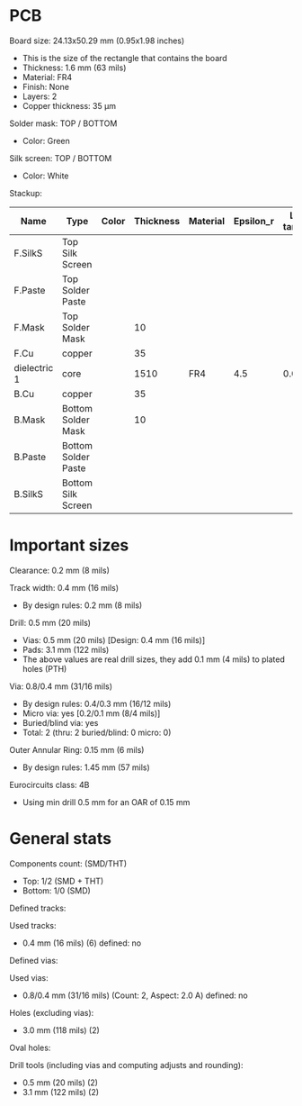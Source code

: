 # PCB

Board size: 24.13x50.29 mm (0.95x1.98 inches)

- This is the size of the rectangle that contains the board
- Thickness: 1.6 mm (63 mils)
- Material: FR4
- Finish: None
- Layers: 2
- Copper thickness: 35 µm

Solder mask: TOP / BOTTOM

- Color: Green

Silk screen: TOP / BOTTOM

- Color: White


Stackup:

| Name                 | Type                 | Color            | Thickness | Material        | Epsilon_r | Loss tangent |
|----------------------|----------------------|------------------|-----------|-----------------|-----------|--------------|
| F.SilkS              | Top Silk Screen      |                  |           |                 |           |              |
| F.Paste              | Top Solder Paste     |                  |           |                 |           |              |
| F.Mask               | Top Solder Mask      |                  |        10 |                 |           |              |
| F.Cu                 | copper               |                  |        35 |                 |           |              |
| dielectric 1         | core                 |                  |      1510 | FR4             |       4.5 |        0.020 |
| B.Cu                 | copper               |                  |        35 |                 |           |              |
| B.Mask               | Bottom Solder Mask   |                  |        10 |                 |           |              |
| B.Paste              | Bottom Solder Paste  |                  |           |                 |           |              |
| B.SilkS              | Bottom Silk Screen   |                  |           |                 |           |              |

# Important sizes

Clearance: 0.2 mm (8 mils)

Track width: 0.4 mm (16 mils)

- By design rules: 0.2 mm (8 mils)

Drill: 0.5 mm (20 mils)

- Vias: 0.5 mm (20 mils) [Design: 0.4 mm (16 mils)]
- Pads: 3.1 mm (122 mils)
- The above values are real drill sizes, they add 0.1 mm (4 mils) to plated holes (PTH)

Via: 0.8/0.4 mm (31/16 mils)

- By design rules: 0.4/0.3 mm (16/12 mils)
- Micro via: yes [0.2/0.1 mm (8/4 mils)]
- Buried/blind via: yes
- Total: 2 (thru: 2 buried/blind: 0 micro: 0)

Outer Annular Ring: 0.15 mm (6 mils)

- By design rules: 1.45 mm (57 mils)

Eurocircuits class: 4B
- Using min drill 0.5 mm for an OAR of 0.15 mm


# General stats

Components count: (SMD/THT)

- Top: 1/2 (SMD + THT)
- Bottom: 1/0 (SMD)

Defined tracks:


Used tracks:

- 0.4 mm (16 mils) (6) defined: no

Defined vias:


Used vias:

- 0.8/0.4 mm (31/16 mils) (Count: 2, Aspect: 2.0 A) defined: no

Holes (excluding vias):

- 3.0 mm (118 mils) (2)

Oval holes:


Drill tools (including vias and computing adjusts and rounding):

- 0.5 mm (20 mils) (2)
- 3.1 mm (122 mils) (2)




